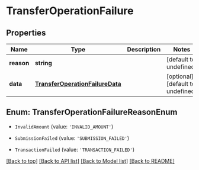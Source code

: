 # TransferOperationFailure

## Properties

|Name | Type | Description | Notes|
|------------ | ------------- | ------------- | -------------|
|**reason** | **string** |  | [default to undefined]|
|**data** | [**TransferOperationFailureData**](TransferOperationFailureData.md) |  | [optional] [default to undefined]|


## Enum: TransferOperationFailureReasonEnum


* `InvalidAmount` (value: `'INVALID_AMOUNT'`)

* `SubmissionFailed` (value: `'SUBMISSION_FAILED'`)

* `TransactionFailed` (value: `'TRANSACTION_FAILED'`)





[[Back to top]](#) [[Back to API list]](../../README.md#documentation-for-api-endpoints) [[Back to Model list]](../../README.md#documentation-for-models) [[Back to README]](../../README.md)
